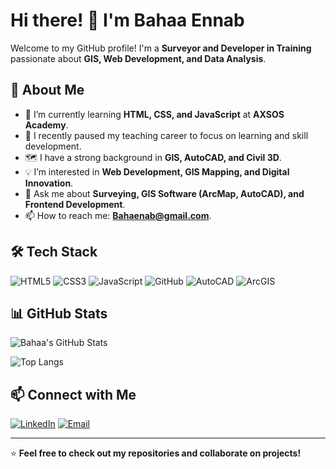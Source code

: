 # Hi there! 👋 I'm Bahaa Ennab

Welcome to my GitHub profile! I'm a **Surveyor and Developer in Training** passionate about **GIS, Web Development, and Data Analysis**.  

## 🚀 About Me
- 🌱 I’m currently learning **HTML, CSS, and JavaScript** at **AXSOS Academy**.
- 🎯 I recently paused my teaching career to focus on learning and skill development.
- 🗺️ I have a strong background in **GIS, AutoCAD, and Civil 3D**.
- 💡 I’m interested in **Web Development, GIS Mapping, and Digital Innovation**.
- 💬 Ask me about **Surveying, GIS Software (ArcMap, AutoCAD), and Frontend Development**.
- 📫 How to reach me: **[Bahaenab@gmail.com](mailto:Bahaenab@gmail.com)**.

## 🛠️ Tech Stack
![HTML5](https://img.shields.io/badge/HTML5-E34F26?style=for-the-badge&logo=html5&logoColor=white)
![CSS3](https://img.shields.io/badge/CSS3-1572B6?style=for-the-badge&logo=css3&logoColor=white)
![JavaScript](https://img.shields.io/badge/JavaScript-F7DF1E?style=for-the-badge&logo=javascript&logoColor=black)
![GitHub](https://img.shields.io/badge/GitHub-181717?style=for-the-badge&logo=github&logoColor=white)
![AutoCAD](https://img.shields.io/badge/AutoCAD-EE3124?style=for-the-badge&logo=autodesk&logoColor=white)
![ArcGIS](https://img.shields.io/badge/ArcGIS-0079C1?style=for-the-badge&logo=esri&logoColor=white)

## 📊 GitHub Stats
![Bahaa's GitHub Stats](https://github-readme-stats.vercel.app/api?username=Bahaa-Ennab&show_icons=true&theme=tokyonight)

![Top Langs](https://github-readme-stats.vercel.app/api/top-langs/?username=Bahaa-Ennab&layout=compact&theme=tokyonight)


## 📫 Connect with Me
[![LinkedIn](https://img.shields.io/badge/LinkedIn-0A66C2?style=for-the-badge&logo=linkedin&logoColor=white)]([https://linkedin.com/in/your-profile](https://www.linkedin.com/in/baha-enab-747641281/))
[![Email](https://img.shields.io/badge/Email-D14836?style=for-the-badge&logo=gmail&logoColor=white)](mailto:Bahaenab@gmail.com)

---

⭐️ **Feel free to check out my repositories and collaborate on projects!**
